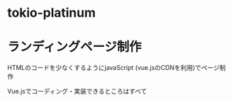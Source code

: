 # tokio-platinum

<h1>ランディングページ制作</h1>

<p>HTMLのコードを少なくするようにjavaScript (vue.jsのCDNを利用)でページ制作</p>

<p>Vue.jsでコーディング・実装できるところはすべて</p>